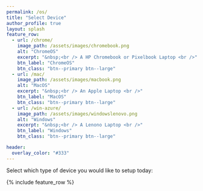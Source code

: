 ```yaml
---
permalink: /os/
title: "Select Device"
author_profile: true
layout: splash
feature_row:
  - url: /chrome/
    image_path: /assets/images/chromebook.png
    alt: "ChromeOS"
    excerpt: "&nbsp;<br /> A HP Chromebook or Pixelbook Laptop <br />"
    btn_label: "ChromeOS"
    btn_class: "btn--primary btn--large"
  - url: /mac/
    image_path: /assets/images/macbook.png
    alt: "MacOS"
    excerpt: "&nbsp;<br /> An Apple Laptop <br />"
    btn_label: "MacOS"
    btn_class: "btn--primary btn--large"
  - url: /win-azure/
    image_path: /assets/images/windowslenovo.png
    alt: "Windows"
    excerpt: "&nbsp;<br /> A Lenono Laptop <br />"
    btn_label: "Windows"
    btn_class: "btn--primary btn--large"

header:
  overlay_color: "#333"
---
```



Select which type of device you would like to setup today:


{% include feature_row %}